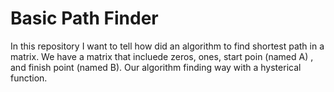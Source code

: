 # Basic Path Finder
In this repository I want to tell how did an algorithm to find shortest path in a matrix. 
We have a matrix that incluede zeros, ones, start poin (named A) , and finish point (named B). 
Our algorithm finding way with a hysterical function. 

